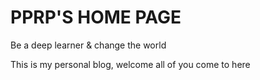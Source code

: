 # PPRP'S HOME PAGE

Be a deep learner & change the world

This is my personal blog, welcome all of you come to here
